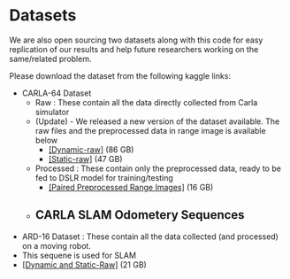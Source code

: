 # Datasets

We are also open sourcing two datasets along with this code for easy replication of our results and help future researchers working on the same/related problem.

Please download the dataset from the following kaggle links:
 - CARLA-64 Dataset
   - Raw : These contain all the data directly collected from Carla simulator
   - (Update) - We released a new version of the dataset available. The raw files and the preprocessed data in range image is available below
     - [[Dynamic-raw]](https://www.kaggle.com/ssahoodotinfinity/carla64-dynamic-lidar-dataset) (86 GB)
     - [[Static-raw]](https://www.kaggle.com/ssahoodotinfinity/carla64-static-lidar-dataset) (47 GB)
   - Processed : These contain only the preprocessed data, ready to be fed to DSLR model for training/testing
     - [[Paired Preprocessed Range Images]](https://www.kaggle.com/ssahoodotinfinity/carla64-preprocessed-range-image-dataset) (16 GB)
   - CARLA SLAM Odometery Sequences
     - 
 - ARD-16 Dataset : These contain all the data collected (and processed) on a moving robot.
 -  This sequene is used for SLAM
   - [[Dynamic and Static-Raw]](https://www.kaggle.com/ssahoodotinfinity/ard16-dynamic-static-lidar-dataset) (21 GB)
